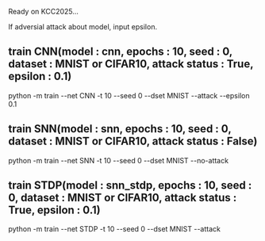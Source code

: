 Ready on KCC2025...

If adversial attack about model, input epsilon.

## train CNN(model : cnn, epochs : 10, seed : 0, dataset : MNIST or CIFAR10, attack status : True, epsilon : 0.1)
python -m train --net CNN -t 10 --seed 0 --dset MNIST --attack --epsilon 0.1

## train SNN(model : snn, epochs : 10, seed : 0, dataset : MNIST or CIFAR10, attack status : False)
python -m train --net SNN -t 10 --seed 0 --dset MNIST --no-attack

## train STDP(model : snn_stdp, epochs : 10, seed : 0, dataset : MNIST or CIFAR10, attack status : True, epsilon : 0.1)
python -m train --net STDP -t 10 --seed 0 --dset MNIST --attack
